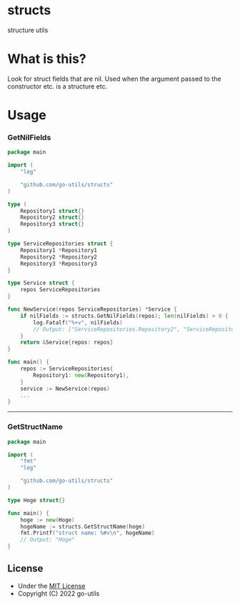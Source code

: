 # structs
structure utils

# What is this?
Look for struct fields that are nil.
Used when the argument passed to the constructor etc. is a structure etc.

# Usage

### GetNilFields

```go
package main

import (
	"log"

	"github.com/go-utils/structs"
)

type (
	Repository1 struct{}
	Repository2 struct{}
	Repository3 struct{}
)

type ServiceRepositories struct {
	Repository1 *Repository1
	Repository2 *Repository2
	Repository3 *Repository3
}

type Service struct {
	repos ServiceRepositories
}

func NewService(repos ServiceRepositories) *Service {
	if nilFields := structs.GetNilFields(repos); len(nilFields) > 0 {
		log.Fatalf("%+v", nilFields)
		// Output: ["ServiceRepositories.Repository2", "ServiceRepositories.Repository3"]
	}
	return &Service{repos: repos}
}

func main() {
	repos := ServiceRepositories{
		Repository1: new(Repository1),
	}
	service := NewService(repos)
	...
}
```

---

### GetStructName

```go
package main

import (
	"fmt"
	"log"

	"github.com/go-utils/structs"
)

type Hoge struct{}

func main() {
	hoge := new(Hoge)
	hogeName := structs.GetStructName(hoge)
	fmt.Printf("struct name: %#v\n", hogeName)
	// Output: "Hoge"
}
```

## License
- Under the [MIT License](./LICENSE)
- Copyright (C) 2022 go-utils